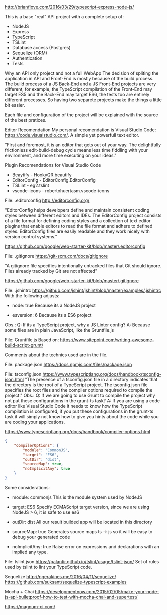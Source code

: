 http://brianflove.com/2016/03/29/typescript-express-node-js/

This is a base "real" API project with a complete setup of:

* NodeJS
* Express
* TypeScript
* TSLint
* Database access (Postgres)
* Sequelize (ORM)
* Authentication
* Tests

Why an API only project and not a full WebApp
The decision of spliting the application in API and Front-End is mostly because of the build process. The build process of a JS Back-End and a JS Front-End projects are very different, for example, the TypeScript compilation of the Front-End may target ES5 and the Back-End may target ES6, the tests too are entirely different processes. So having two separete projects make the things a little bit easier.

Each file and configuration of the project will be explained with the source of the best pratices.

Editor Recomendation
My personal recomendation is Visual Studio Code: https://code.visualstudio.com/. A simple yet powerfull text editor.

"First and foremost, it is an editor that gets out of your way. The delightfully frictionless edit-build-debug cycle means less time fiddling with your environment, and more time executing on your ideas."

Plugin Recomendations for Visual Studio Code
* Beaytify - HookyQR.beautify
* EditorConfig - EditorConfig.EditorConfig
* TSLint - eg2.tslint
* vscode-icons - robertohuertasm.vscode-icons

File: .editorconfig
http://editorconfig.org/

"EditorConfig helps developers define and maintain consistent coding styles between different editors and IDEs. The EditorConfig project consists of a file format for defining coding styles and a collection of text editor plugins that enable editors to read the file format and adhere to defined styles. EditorConfig files are easily readable and they work nicely with version control systems."

https://github.com/google/web-starter-kit/blob/master/.editorconfig

File: .gitignore
https://git-scm.com/docs/gitignore

"A gitignore file specifies intentionally untracked files that Git should ignore. Files already tracked by Git are not affected"

https://github.com/google/web-starter-kit/blob/master/.gitignore

File: .jshintrc
https://github.com/jshint/jshint/blob/master/examples/.jshintrc
With the following adjusts:
* node: true
Because its a NodeJS project

* esversion: 6
Because its a ES6 project

Obs.:
Q: If its a TypeScript project, why a JS Linter config?
A: Because some files are in plain JavaScript, like the Gruntfile.js

File: Gruntfile.js
Based on:
https://www.sitepoint.com/writing-awesome-build-script-grunt/

Comments about the technics used are in the file.

File: package.json
https://docs.npmjs.com/files/package.json

File: tsconfig.json
https://www.typescriptlang.org/docs/handbook/tsconfig-json.html
"The presence of a tsconfig.json file in a directory indicates that the directory is the root of a TypeScript project. The tsconfig.json file specifies the root files and the compiler options required to compile the project."
Obs.:
Q: If we are going to use Grunt to compile the project why not put these configurations in the grunt-ts task?
A: If you are using a code editor like Visual Studio Code it needs to know how the TypeScript compilation is configured, if you put these configurations in the grunt-ts task it will simply not know how to give you hints about the code while you are coding your applications.

https://www.typescriptlang.org/docs/handbook/compiler-options.html
```json
{
    "compilerOptions": {
        "module": "CommonJS",
        "target": "ES6",
        "outDir": "dist",
        "sourceMap": true,
        "noImplicitAny": true
    }
}
```

Some considerations:
* module: commonjs
This is the module system used by NodeJS

* target: ES6
Specify ECMAScript target version, since we are using NodeJS > 6, it is safe to use es6

* outDir: dist
All our result builded app will be located in this directory

* sourceMap: true
Generates source maps ts -> js so it will be easy to debug your generated code

* noImplicitAny: true
Raise error on expressions and declarations with an implied any type.

File: tslint.json
https://palantir.github.io/tslint/usage/tslint-json/
Set of rules used by tslint to lint your TypeScript code.

Sequelize
http://ngerakines.me/2016/04/11/sequelize/
https://github.com/suksant/sequelize-typescript-examples

Mocha + Chai
https://developmentnow.com/2015/02/05/make-your-node-js-api-bulletproof-how-to-test-with-mocha-chai-and-supertest/

https://magnum-ci.com/
